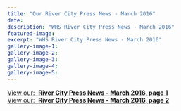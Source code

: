 ```yaml
---
title: "Our River City Press News - March 2016"
date: 
description: "WHS River City Press News - March 2016"
featured-image: 
excerpt: "WHS River City Press News - March 2016"
gallery-image-1: 
gallery-image-2: 
gallery-image-3: 
gallery-image-4: 
gallery-image-5: 
---
```


<p><a href="http://c1940652.r52.cf0.rackcdn.com/56fc8319b8d39a7681000085/Rivercity-Press-March-2016---Page-1.pdf">View our: &nbsp;<strong>River City Press News - March 2016, page 1</strong></a><br /><a href="http://c1940652.r52.cf0.rackcdn.com/56fc8348b8d39a7681000087/Rivercity-Press-March-2016---Page-2.pdf">View our: &nbsp;<strong>River City Press News - March 2016, page 2</strong></a></p>


